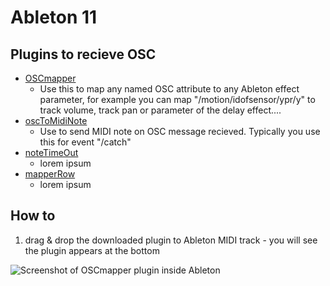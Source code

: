 # Ableton 11

## Plugins to recieve OSC

* [OSCmapper](MaxOSCMIDIEffects/OSCmapper.amxd)
    * Use this to map any named OSC attribute to any Ableton effect parameter, for example you can map "/motion/idofsensor/ypr/y" to track volume, track pan or parameter of the delay effect....  
* [oscToMidiNote](oscToMidiNote.amxd)
    * Use to send MIDI note on OSC message recieved. Typically you use this for event "/catch" 
* [noteTimeOut](noteTimeOut.amxd)
    * lorem ipsum
* [mapperRow](mapperRow.maxpat)
    * lorem ipsum 

## How to

1. drag & drop the downloaded plugin to Ableton MIDI track - you will see the plugin appears at the bottom

![Screenshot of OSCmapper plugin inside Ableton](/images/oscmapperscreenshot.jpg)